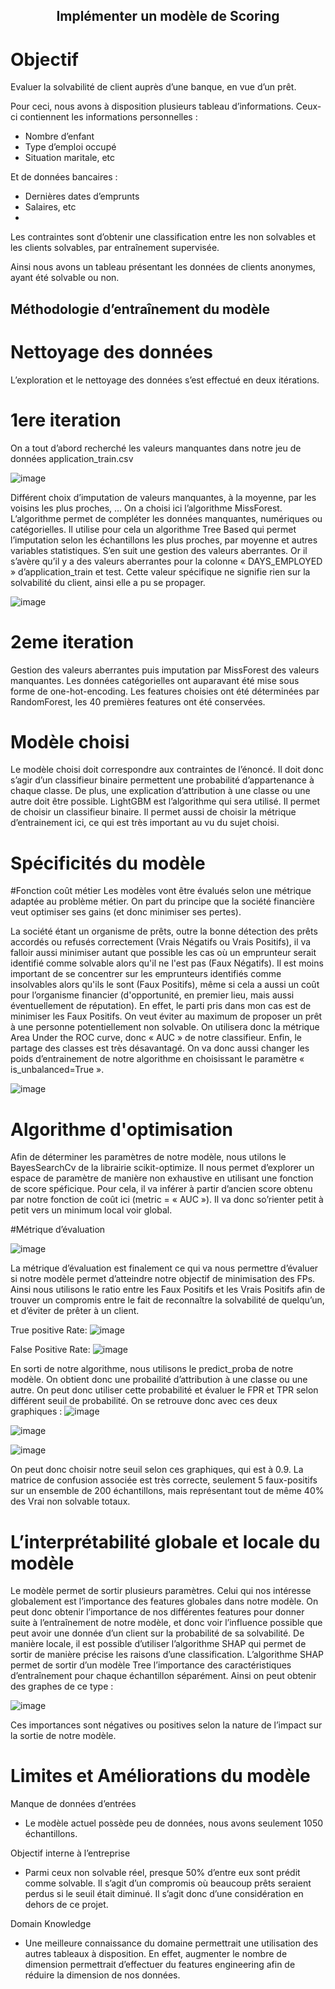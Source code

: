 ## <p align="center"> Implémenter un modèle de Scoring</p>

# Objectif 
Evaluer la solvabilité de client auprès d’une banque, en vue d’un prêt.

Pour ceci, nous avons à disposition plusieurs tableau d’informations. Ceux-ci contiennent les informations personnelles :
-	Nombre d’enfant
-	Type d’emploi occupé
-	Situation maritale, etc

Et de données bancaires :
-	Dernières dates d’emprunts
-	Salaires, etc
-	
Les contraintes sont d’obtenir une classification entre les non solvables et les clients solvables, par entraînement supervisée.

Ainsi nous avons un tableau présentant les données de clients anonymes, ayant été solvable ou non.

## Méthodologie d’entraînement du modèle

# Nettoyage des données

L’exploration et le nettoyage des données s’est effectué en deux itérations.

# 1ere iteration

On a tout d’abord recherché les valeurs manquantes dans notre jeu de données application_train.csv

 ![image](https://user-images.githubusercontent.com/40555695/156807786-9026446c-5224-425d-82d8-f47e3cb76f3b.png)


Différent choix d’imputation de valeurs manquantes, à la moyenne, par les voisins les plus proches, …
On a choisi ici l’algorithme MissForest. L’algorithme permet de compléter les données manquantes, numériques ou catégorielles.
Il utilise pour cela un algorithme Tree Based qui permet l’imputation selon les échantillons les plus proches, par moyenne et autres variables statistiques.
S’en suit une gestion des valeurs aberrantes. Or il s’avère qu’il y a des valeurs aberrantes pour la colonne « DAYS_EMPLOYED » d’application_train et test. Cette valeur spécifique ne signifie rien sur la solvabilité du client, ainsi elle a pu se propager.

![image](https://user-images.githubusercontent.com/40555695/156807869-819afc5f-1c25-435b-9dec-c4ffa2d345a3.png)

# 2eme iteration

Gestion des valeurs aberrantes puis imputation par MissForest des valeurs manquantes. Les données catégorielles ont auparavant été mise sous forme de one-hot-encoding.
Les features choisies ont été déterminées par RandomForest, les 40 premières features ont été conservées.


# Modèle choisi

Le modèle choisi doit correspondre aux contraintes de l’énoncé. Il doit donc s’agir d’un classifieur binaire permettent une probabilité d’appartenance à chaque classe. De plus, une explication d’attribution à une classe ou une autre doit être possible.
LightGBM est l’algorithme qui sera utilisé. Il permet de choisir un classifieur binaire. Il permet aussi de choisir la métrique d’entrainement ici, ce qui est très important au vu du sujet choisi.

# Spécificités du modèle
#Fonction coût métier
Les modèles vont être évalués selon une métrique adaptée au problème métier. On part du principe que la société financière veut optimiser ses gains (et donc minimiser ses pertes).
 
La société étant un organisme de prêts, outre la bonne détection des prêts accordés ou refusés correctement (Vrais Négatifs ou Vrais Positifs), il va falloir aussi minimiser autant que possible les cas où un emprunteur serait identifié comme solvable alors qu'il ne l'est pas (Faux Négatifs). Il est moins important de se concentrer sur les emprunteurs identifiés comme insolvables alors qu'ils le sont (Faux Positifs), même si cela a aussi un coût pour l’organisme financier (d'opportunité, en premier lieu, mais aussi éventuellement de réputation).
En effet, le parti pris dans mon cas est de minimiser les Faux Positifs. On veut éviter au maximum de proposer un prêt à une personne potentiellement non solvable. On utilisera donc la métrique Area Under the ROC curve, donc « AUC » de notre classifieur.
Enfin, le partage des classes est très désavantagé. On va donc aussi changer les poids d’entrainement de notre algorithme en choisissant le paramètre « is_unbalanced=True ».

![image](https://user-images.githubusercontent.com/40555695/156807957-0c089906-0641-4829-a26d-6f900716bc5d.png)


# Algorithme d'optimisation
Afin de déterminer les paramètres de notre modèle, nous utilons le BayesSearchCv de la librairie scikit-optimize. Il nous permet d’explorer un espace de paramètre de manière non exhaustive en utilisant une fonction de score spéficique.
Pour cela, il va inférer à partir d’ancien score obtenu par notre fonction de coût ici (metric = « AUC »). Il va donc so’rienter petit à petit vers un minimum local voir global.


#Métrique d’évaluation

![image](https://user-images.githubusercontent.com/40555695/156808090-8715bfe3-37c3-495e-bd61-e2c5683b09ef.png)

La métrique d’évaluation est finalement ce qui va nous permettre d’évaluer si notre modèle permet d’atteindre notre objectif de minimisation des FPs. 
Ainsi nous utilisons le ratio entre les Faux Positifs et les Vrais Positifs afin de trouver un compromis entre le fait de reconnaître la solvabilité de quelqu’un, et d’éviter de prêter à un client.

True positive Rate: 		![image](https://user-images.githubusercontent.com/40555695/156808735-2ef3277f-9fec-4a0a-aae8-87ad59e3bde5.png)


False Positive Rate: ![image](https://user-images.githubusercontent.com/40555695/156808025-6706edb0-aeda-4132-a865-1b01b11d5eda.png)


En sorti de notre algorithme, nous utilisons le predict_proba de notre modèle.
On obtient donc une probailité d’attribution à une classe ou une autre. On peut donc utiliser cette probabilité et évaluer le FPR et TPR selon différent seuil de probabilité.
On se retrouve donc avec ces deux graphiques :
![image](https://user-images.githubusercontent.com/40555695/156808308-b75abc1e-a804-42f6-9937-e85361e82773.png) 

![image](https://user-images.githubusercontent.com/40555695/156808332-b34565bc-f1f7-4d5a-ab3c-6d09de402983.png)

![image](https://user-images.githubusercontent.com/40555695/156808346-1fe1c934-eb0f-4dc9-b1fe-2d044196036f.png)


On peut donc choisir notre seuil selon ces graphiques, qui est à 0.9. La matrice de confusion associée est très correcte, seulement 5 faux-positifs sur un ensemble de 200 échantillons, mais représentant tout de même 40% des Vrai non solvable totaux.

# L’interprétabilité globale et locale du modèle

Le modèle permet de sortir plusieurs paramètres.
Celui qui nos intéresse globalement est l’importance des features globales dans notre modèle. On peut donc obtenir l’importance de nos différentes features pour donner suite à l’entraînement de notre modèle, et donc voir l’influence possible que peut avoir une donnée d’un client sur la probabilité de sa solvabilité.
De manière locale, il est possible d’utiliser l’algorithme SHAP qui permet de sortir de manière précise les raisons d’une classification.
L’algorithme SHAP permet de sortir d’un modèle Tree l’importance des caractéristiques d’entraînement pour chaque échantillon séparément. Ainsi on peut obtenir des graphes de ce type :

 ![image](https://user-images.githubusercontent.com/40555695/156808405-b0628275-aa81-4854-921a-829051c9877e.png)

Ces importances sont négatives ou positives selon la nature de l’impact sur la sortie de notre modèle.

# Limites et Améliorations du modèle

Manque de données d’entrées
-	Le modèle actuel possède peu de données, nous avons seulement 1050 échantillons.

Objectif interne à l’entreprise
-	Parmi ceux non solvable réel, presque 50% d’entre eux sont prédit comme solvable. Il s’agit d’un compromis où beaucoup prêts seraient perdus si le seuil était diminué. Il s’agit donc d’une considération en dehors de ce projet.

Domain Knowledge
-	Une meilleure connaissance du domaine permettrait une utilisation des autres tableaux à disposition. En effet, augmenter le nombre de dimension permettrait d’effectuer du features  engineering afin de réduire la dimension de nos données.
